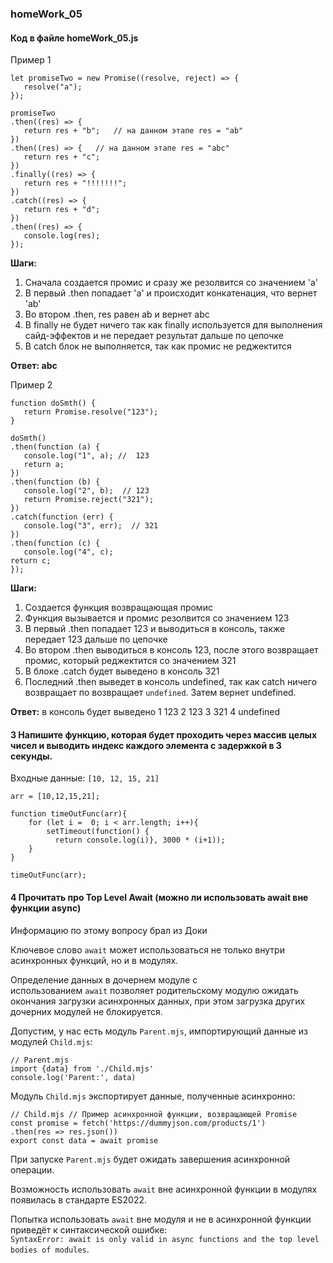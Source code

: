 ### homeWork_05

#### Код в файле homeWork_05.js

Пример 1

```
let promiseTwo = new Promise((resolve, reject) => {  
   resolve("a");  
});  
  
promiseTwo  
.then((res) => {  
   return res + "b";   // на данном этапе res = "ab"
})  
.then((res) => {   // на данном этапе res = "abc"
   return res + "с";  
})  
.finally((res) => {   
   return res + "!!!!!!!";  
})                     
.catch((res) => {  
   return res + "d";  
})  
.then((res) => {  
   console.log(res);  
});
```

**Шаги:** 
1. Сначала создается промис и сразу же резолвится со значением 'a'
2. В первый .then попадает 'a' и происходит конкатенация, что вернет 'ab'
3. Во втором .then, res равен ab и вернет abc
4. В finally не будет ничего так как finally используется для выполнения сайд-эффектов и не передает результат дальше по цепочке
5. В catch блок не выполняется, так как промис не реджектится 

**Ответ: abc**

Пример 2

```
function doSmth() {  
   return Promise.resolve("123");  
}  
  
doSmth()  
.then(function (a) {  
   console.log("1", a); //  123
   return a;  
})  
.then(function (b) {  
   console.log("2", b);  // 123
   return Promise.reject("321");  
})  
.catch(function (err) {  
   console.log("3", err);  // 321
})  
.then(function (c) {  
   console.log("4", c);  
return c;  
});
```

**Шаги:** 
1. Создается функция возвращающая промис 
2. Функция вызывается и промис  резолвится со значением 123
3. В первый .then попадает 123 и выводиться в консоль, также передает 123 дальше по цепочке
4. Во втором .then выводиться в консоль 123, после этого возвращает промис, который реджектится со значением 321
5. В блоке  .catch будет выведено в консоль 321
6. Последний .then выведет в консоль undefined, так как catch ничего возвращает по  возвращает `undefined`. Затем вернет undefined.

**Ответ:** в консоль будет выведено 
1 123
2 123
3 321
4 undefined


#### 3 Напишите функцию, которая будет проходить через массив целых чисел и выводить индекс каждого элемента с задержкой в 3 секунды.  

Входные данные: `[10, 12, 15, 21]`

```
arr = [10,12,15,21];

function timeOutFunc(arr){
    for (let i =  0; i < arr.length; i++){
        setTimeout(function() {
          return console.log(i)}, 3000 * (i+1));
    }
}

timeOutFunc(arr);
```


#### 4 Прочитать про Top Level Await (можно ли использовать await вне функции async)

Информацию по этому вопросу брал из Доки

Ключевое слово `await` может использоваться не только внутри асинхронных функций, но и в модулях.

Определение данных в дочернем модуле с использованием `await` позволяет родительскому модулю ожидать окончания загрузки асинхронных данных, при этом загрузка других дочерних модулей не блокируется.

Допустим, у нас есть модуль `Parent.mjs`, импортирующий данные из модулей `Child.mjs`:

```
// Parent.mjs 
import {data} from './Child.mjs' 
console.log('Parent:', data)
```

Модуль `Child.mjs` экспортирует данные, полученные асинхронно:

```
// Child.mjs // Пример асинхронной функции, возвращающей Promise 
const promise = fetch('https://dummyjson.com/products/1') 
.then(res => res.json()) 
export const data = await promise
```

При запуске `Parent.mjs` будет ожидать завершения асинхронной операции.

Возможность использовать `await` вне асинхронной функции в модулях появилась в стандарте ES2022.

Попытка использовать `await` вне модуля и не в асинхронной функции приведёт к синтаксической ошибке:  
`SyntaxError: await is only valid in async functions and the top level bodies of modules`.

